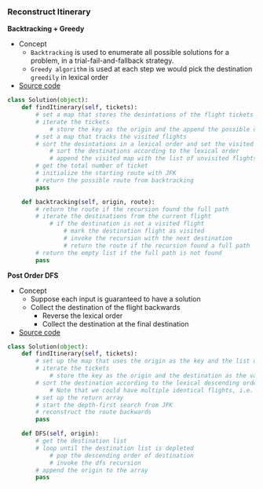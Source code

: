 ### Reconstruct Itinerary
**Backtracking + Greedy**
- Concept 
    - `Backtracking` is used to enumerate all possible solutions for a problem, in a trial-fail-and-fallback strategy.
    - `Greedy algorithm` is used at each step we would pick the destination `greedily` in lexical order
- [Source code](source/backtrack.py)

```python
class Solution(object):
    def findItinerary(self, tickets):
        # set a map that stores the desintations of the flight tickets
        # iterate the tickets
            # store the key as the origin and the append the possible destinations
        # set a map that tracks the visited flights
        # sort the desintations in a lexical order and set the visited flights
            # sort the destinations according to the lexical order
            # append the visited map with the list of unvisited flights
        # get the total number of ticket
        # initialize the starting route with JFK
        # return the possible route from backtracking
        pass

    def backtracking(self, origin, route):
        # return the route if the recursion found the full path
        # iterate the destinations from the current flight
            # if the destination is not a visited flight
                # mark the destination flight as visited
                # invoke the recursion with the next destination
                # return the route if the recursion found a full path
        # return the empty list if the full path is not found 
        pass
```

**Post Order DFS**
- Concept
    - Suppose each input is guaranteed to have a solution
    - Collect the destination of the flight backwards 
        - Reverse the lexical order 
        - Collect the destination at the final destination
- [Source code](source/hierholzer.py)

```python
class Solution(object):
    def findItinerary(self, tickets):
        # set up the map that uses the origin as the key and the list of destinations as the value
        # iterate the tickets
            # store the key as the origin and the destination as the value to the map
        # sort the destination according to the lexical descending order
            # Note that we could have multiple identical flights, i.e. same origin and destination.
        # set up the return array
        # start the depth-first search from JFK
        # reconstruct the route backwards
        pass 

    def DFS(self, origin):
        # get the destination list
        # loop until the destination list is depleted
            # pop the descending order of destination
            # invoke the dfs recursion
        # append the origin to the array
        pass 
```